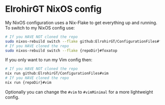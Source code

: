 # ElrohirGT NixOS config

My NixOS configuration uses a Nix-Flake to get everything up and running. To switch to my NixOS config use:
```bash
# If you HAVE NOT cloned the repo
sudo nixos-rebuild switch --flake github:ElrohirGT/ConfigurationFiles#foxatop
# If you HAVE cloned the repo
sudo nixos-rebuild switch --flake {repoDir}#foxatop
```

If you only want to run my Vim config then:
```bash
# If you HAVE NOT cloned the repo
nix run github:ElrohirGT/ConfigurationFiles#vim
# If you HAVE cloned the repo
nix run {repoDir}#vim
```

Optionally you can change the `#vim` to `#vimMinimal` for a more lightweight config.
